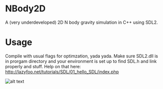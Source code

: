 # NBody2D
A (very underdeveloped) 2D N body gravity simulation in C++ using SDL2.

# Usage
Compile with usual flags for optimzation, yada yada.
Make sure SDL2.dll is in prorgam directory and your environment is set up to find SDL.h and link properly and stuff.
Help on that here: http://lazyfoo.net/tutorials/SDL/01_hello_SDL/index.php

![alt text](https://github.com/hannesojala/NBody2/blob/master/image.jpg?raw=true)
